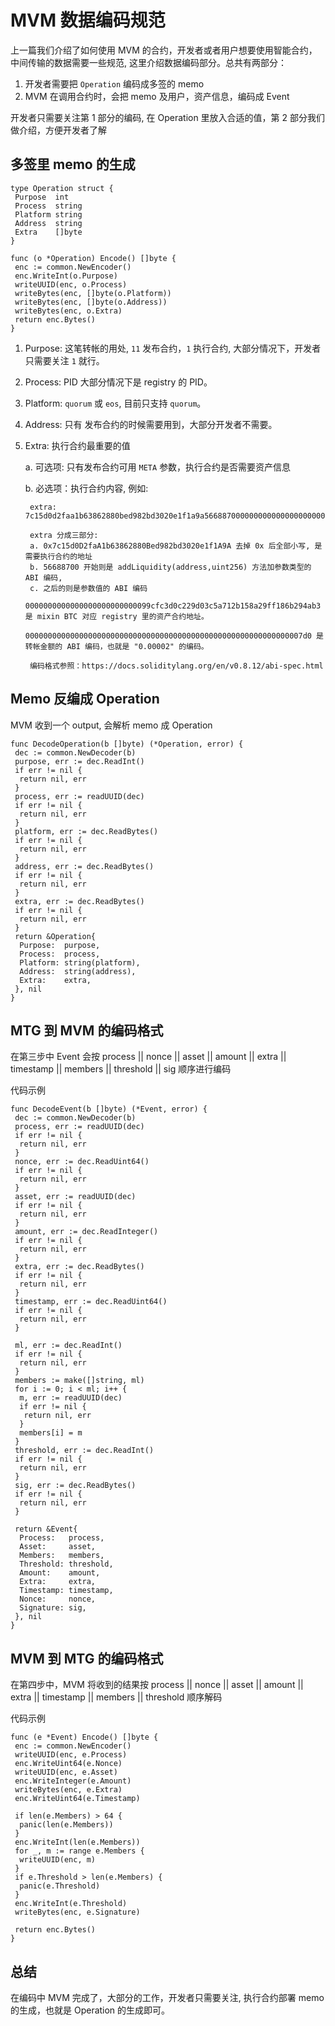 # MVM 数据编码规范

上一篇我们介绍了如何使用 MVM 的合约，开发者或者用户想要使用智能合约，中间传输的数据需要一些规范, 这里介绍数据编码部分。总共有两部分：

1. 开发者需要把 `Operation` 编码成多签的 memo
2. MVM 在调用合约时，会把 memo 及用户，资产信息，编码成 Event

开发者只需要关注第 1 部分的编码, 在 Operation 里放入合适的值，第 2 部分我们做介绍，方便开发者了解

## 多签里 memo 的生成

```golang
type Operation struct {
 Purpose  int
 Process  string
 Platform string
 Address  string
 Extra    []byte
}

func (o *Operation) Encode() []byte {
 enc := common.NewEncoder()
 enc.WriteInt(o.Purpose)
 writeUUID(enc, o.Process)
 writeBytes(enc, []byte(o.Platform))
 writeBytes(enc, []byte(o.Address))
 writeBytes(enc, o.Extra)
 return enc.Bytes()
}
```

1. Purpose: 这笔转帐的用处, `11` 发布合约，`1` 执行合约, 大部分情况下，开发者只需要关注 `1` 就行。
2. Process: PID 大部分情况下是 registry 的 PID。
3. Platform: `quorum` 或 `eos`, 目前只支持 `quorum`。
4. Address: 只有 发布合约的时候需要用到，大部分开发者不需要。
5. Extra: 执行合约最重要的值

   a. 可选项: 只有发布合约可用 `META` 参数，执行合约是否需要资产信息

   b. 必选项：执行合约内容, 例如:

   ```comment
    extra: 7c15d0d2faa1b63862880bed982bd3020e1f1a9a5668870000000000000000000000000099cfc3d0c229d03c5a712b158a29ff186b294ab300000000000000000000000000000000000000000000000000000000000007d0
  
    extra 分成三部分:
    a. 0x7c15d0D2faA1b63862880Bed982bd3020e1f1A9A 去掉 0x 后全部小写, 是需要执行合约的地址
    b. 56688700 开始则是 addLiquidity(address,uint256) 方法加参数类型的 ABI 编码, 
    c. 之后的则是参数值的 ABI 编码
       0000000000000000000000000099cfc3d0c229d03c5a712b158a29ff186b294ab3 是 mixin BTC 对应 registry 里的资产合约地址。
       00000000000000000000000000000000000000000000000000000000000007d0 是转帐金额的 ABI 编码，也就是 "0.00002" 的编码。

    编码格式参照：https://docs.soliditylang.org/en/v0.8.12/abi-spec.html
   ```

## Memo 反编成 Operation

MVM 收到一个 output, 会解析 memo 成 Operation

```golang
func DecodeOperation(b []byte) (*Operation, error) {
 dec := common.NewDecoder(b)
 purpose, err := dec.ReadInt()
 if err != nil {
  return nil, err
 }
 process, err := readUUID(dec)
 if err != nil {
  return nil, err
 }
 platform, err := dec.ReadBytes()
 if err != nil {
  return nil, err
 }
 address, err := dec.ReadBytes()
 if err != nil {
  return nil, err
 }
 extra, err := dec.ReadBytes()
 if err != nil {
  return nil, err
 }
 return &Operation{
  Purpose:  purpose,
  Process:  process,
  Platform: string(platform),
  Address:  string(address),
  Extra:    extra,
 }, nil
}
```

## MTG 到 MVM 的编码格式

在第三步中 Event 会按 process || nonce || asset || amount || extra || timestamp || members || threshold || sig 顺序进行编码

代码示例

```golang
func DecodeEvent(b []byte) (*Event, error) {
 dec := common.NewDecoder(b)
 process, err := readUUID(dec)
 if err != nil {
  return nil, err
 }
 nonce, err := dec.ReadUint64()
 if err != nil {
  return nil, err
 }
 asset, err := readUUID(dec)
 if err != nil {
  return nil, err
 }
 amount, err := dec.ReadInteger()
 if err != nil {
  return nil, err
 }
 extra, err := dec.ReadBytes()
 if err != nil {
  return nil, err
 }
 timestamp, err := dec.ReadUint64()
 if err != nil {
  return nil, err
 }

 ml, err := dec.ReadInt()
 if err != nil {
  return nil, err
 }
 members := make([]string, ml)
 for i := 0; i < ml; i++ {
  m, err := readUUID(dec)
  if err != nil {
   return nil, err
  }
  members[i] = m
 }
 threshold, err := dec.ReadInt()
 if err != nil {
  return nil, err
 }
 sig, err := dec.ReadBytes()
 if err != nil {
  return nil, err
 }

 return &Event{
  Process:   process,
  Asset:     asset,
  Members:   members,
  Threshold: threshold,
  Amount:    amount,
  Extra:     extra,
  Timestamp: timestamp,
  Nonce:     nonce,
  Signature: sig,
 }, nil
}
```

## MVM 到 MTG 的编码格式

在第四步中，MVM 将收到的结果按 process || nonce || asset || amount || extra || timestamp || members || threshold 顺序解码

代码示例

```golang
func (e *Event) Encode() []byte {
 enc := common.NewEncoder()
 writeUUID(enc, e.Process)
 enc.WriteUint64(e.Nonce)
 writeUUID(enc, e.Asset)
 enc.WriteInteger(e.Amount)
 writeBytes(enc, e.Extra)
 enc.WriteUint64(e.Timestamp)

 if len(e.Members) > 64 {
  panic(len(e.Members))
 }
 enc.WriteInt(len(e.Members))
 for _, m := range e.Members {
  writeUUID(enc, m)
 }
 if e.Threshold > len(e.Members) {
  panic(e.Threshold)
 }
 enc.WriteInt(e.Threshold)
 writeBytes(enc, e.Signature)

 return enc.Bytes()
}
```

## 总结

在编码中 MVM 完成了，大部分的工作，开发者只需要关注, 执行合约部署 memo 的生成，也就是 Operation 的生成即可。
